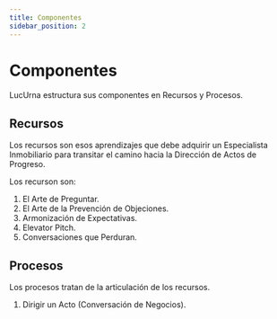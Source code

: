 ```yaml
---
title: Componentes
sidebar_position: 2
---
```


# Componentes

LucUrna estructura sus componentes en Recursos y Procesos.

## Recursos

Los recursos son esos aprendizajes que debe adquirir un Especialista Inmobiliario para transitar el camino hacia la Dirección de Actos de Progreso.

Los recurson son:

1. El Arte de Preguntar.
2. El Arte de la Prevención de Objeciones.
3. Armonización de Expectativas.
4. Elevator Pitch.
5. Conversaciones que Perduran.

## Procesos

Los procesos tratan de la articulación de los recursos.

1. Dirigir un Acto (Conversación de Negocios).
